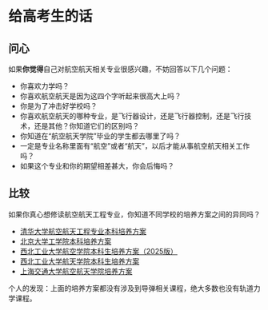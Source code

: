 # 给高考生的话
## 问心
如果**你觉得**自己对航空航天相关专业很感兴趣，不妨回答以下几个问题：

- 你喜欢力学吗？
- 你喜欢航空航天是因为这四个字听起来很高大上吗？
- 你是为了冲击好学校吗？
- 你喜欢航空航天的哪种专业，是飞行器设计，还是飞行器控制，还是飞行技术，还是其他？你知道它们的区别吗？
- 你知道在“航空航天学院”毕业的学生都去哪里了吗？
- 一定是专业名称里面有“航空”或者“航天”，以后才能从事航空航天相关工作吗？
- 如果这个专业和你的期望相差甚大，你会后悔吗？


## 比较
如果你真心想修读航空航天工程专业，你知道不同学校的培养方案之间的异同吗？

- [清华大学航空航天工程专业本科培养方案](https://www.tsinghua.edu.cn/jxjywj/bksjywj/20-1-hangkong.pdf)
- [北京大学工学院本科培养方案](https://www.coe.pku.edu.cn/Uploads/Bdgxy/File/2025/07/01/2024%E7%89%88%E5%B7%A5%E5%AD%A6%E9%99%A2%E6%9C%AC%E7%A7%91%E7%94%9F%E5%9F%B9%E5%85%BB%E6%96%B9%E6%A1%88v25.6.26.D234.20250701150107.pdf)
- [西北工业大学航空学院本科生培养方案（2025版）](https://hangkong.nwpu.edu.cn/info/1147/45484.htm)
- [西北工业大学航天学院本科生培养方案](https://hangtian.nwpu.edu.cn/jyjx/bks1/py.htm)
- [上海交通大学航空航天学院培养方案](https://www.aero.sjtu.edu.cn/rcpy/bks/pyfa)

个人的发现：上面的培养方案都没有涉及到导弹相关课程，绝大多数也没有轨道力学课程。